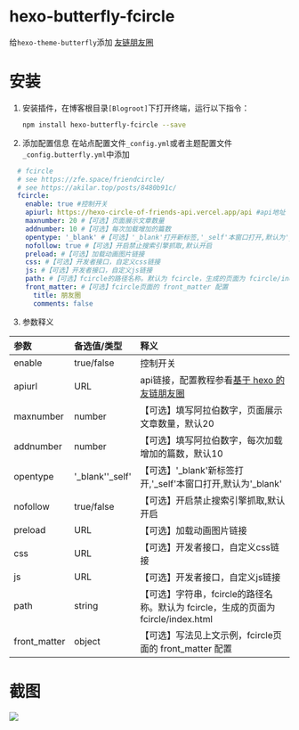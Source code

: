 # hexo-butterfly-fcircle

给`hexo-theme-butterfly`添加 [友链朋友圈](https://akilar.top/posts/8480b91c/)

# 安装

1. 安装插件，在博客根目录`[Blogroot]`下打开终端，运行以下指令：
    ```bash
    npm install hexo-butterfly-fcircle --save
    ```

2. 添加配置信息
  在站点配置文件`_config.yml`或者主题配置文件`_config.butterfly.yml`中添加

  ```yaml
    # fcircle
    # see https://zfe.space/friendcircle/
    # see https://akilar.top/posts/8480b91c/
    fcircle:
      enable: true #控制开关
      apiurl: https://hexo-circle-of-friends-api.vercel.app/api #api地址
      maxnumber: 20 #【可选】页面展示文章数量
      addnumber: 10 #【可选】每次加载增加的篇数
      opentype: '_blank' #【可选】'_blank'打开新标签,'_self'本窗口打开,默认为'_blank'
      nofollow: true #【可选】开启禁止搜索引擎抓取,默认开启
      preload: #【可选】加载动画图片链接
      css: #【可选】开发者接口，自定义css链接
      js: #【可选】开发者接口，自定义js链接
      path: #【可选】fcircle的路径名称。默认为 fcircle，生成的页面为 fcircle/index.html
      front_matter: #【可选】fcircle页面的 front_matter 配置
        title: 朋友圈
        comments: false
  ```
3. 参数释义

  |参数|备选值/类型|释义|
  |:--|:--|:--|
  |enable|true/false|控制开关|
  |apiurl|URL|api链接，配置教程参看[基于 hexo 的友链朋友圈](https://zfe.space/friendcircle/)|
  |maxnumber|number|【可选】填写阿拉伯数字，页面展示文章数量，默认20|
  |addnumber|number|【可选】填写阿拉伯数字，每次加载增加的篇数，默认10|
  |opentype|'_blank''_self' |【可选】'_blank'新标签打开,'_self'本窗口打开,默认为'_blank'|
  |nofollow| true/false |【可选】开启禁止搜索引擎抓取,默认开启|
  |preload| URL|【可选】加载动画图片链接|
  |css| URL|【可选】开发者接口，自定义css链接|
  |js| URL|【可选】开发者接口，自定义js链接|
  |path| string|【可选】字符串，fcircle的路径名称。默认为 fcircle，生成的页面为 fcircle/index.html|
  |front_matter|object|【可选】写法见上文示例，fcircle页面的 front_matter 配置|

# 截图
  ![](https://cdn.jsdelivr.net/npm/akilar-candyassets/Friend-link-subscription-dfbba739.png)
